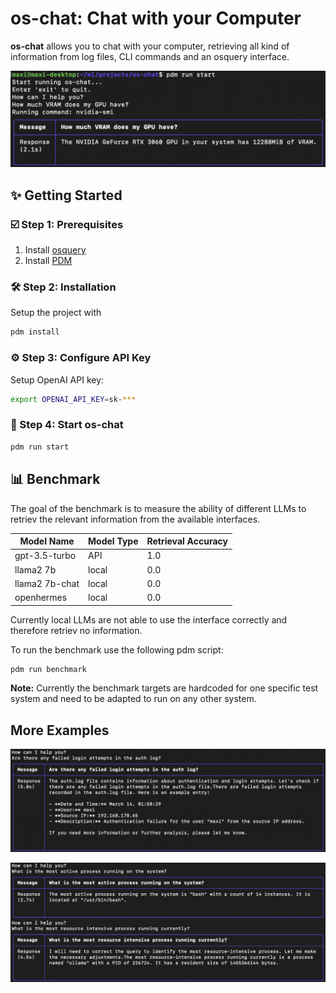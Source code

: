# os-chat: Chat with your Computer

**os-chat** allows you to chat with your computer, retrieving all kind of information from log files, CLI commands and an osquery interface.

![os-chat use example](./assets/os-chat-example.png)

## ✨ Getting Started

### ☑️ Step 1: Prerequisites

1. Install [osquery](https://osquery.io/downloads/official/)
2. Install [PDM](https://pdm-project.org/latest/)

### 🛠️ Step 2: Installation

Setup the project with

```bash
pdm install
```

### ⚙️ Step 3: Configure API Key

Setup OpenAI API key:

```bash
export OPENAI_API_KEY=sk-***
```

### 🎉 Step 4: Start os-chat

```bash
pdm run start
```

## 📊 Benchmark

The goal of the benchmark is to measure the ability of different LLMs to retriev the relevant information from the available interfaces.

| Model Name | Model Type | Retrieval Accuracy
| -------- | -------- | -------- |
| gpt-3.5-turbo  | API   | 1.0 |
| llama2 7b      | local | 0.0 |
| llama2 7b-chat | local | 0.0 |
| openhermes     | local | 0.0 |

Currently local LLMs are not able to use the interface correctly and therefore retriev no information.

To run the benchmark use the following pdm script:

```bash
pdm run benchmark
```

**Note:** Currently the benchmark targets are hardcoded for one specific test system and need to be adapted to run on any other system.

## More Examples

![os-chat use example](./assets/os-chat-example-2.png)

![os-chat use example](./assets/os-chat-example-3.png)
